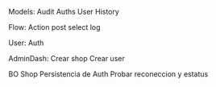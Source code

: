Models:
Audit
Auths
User
History

Flow:
Action post select
log

User: 
Auth

AdminDash:
Crear shop
Crear user

BO Shop
Persistencia de Auth
Probar reconeccion y estatus